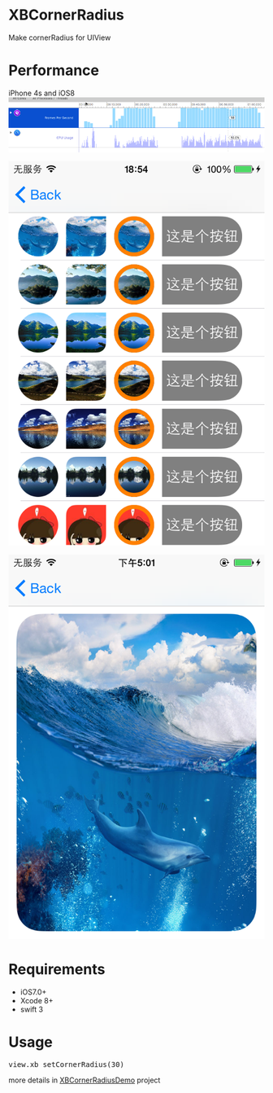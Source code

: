 # XBCornerRadius
Make cornerRadius for UIView

# Performance
iPhone 4s and iOS8
![image](https://github.com/xiabob/XBCornerRadius/blob/master/screenshots/p3.png)

![image](https://github.com/xiabob/XBCornerRadius/blob/master/screenshots/p4.PNG)

![image](https://github.com/xiabob/XBCornerRadius/blob/master/screenshots/p2.PNG)

# Requirements
* iOS7.0+
* Xcode 8+ 
* swift 3

# Usage
<pre>
view.xb_setCornerRadius(30)
</pre>

more details in [XBCornerRadiusDemo](https://github.com/xiabob/XBCornerRadius/tree/master/XBCornerRadiusDemo) project
